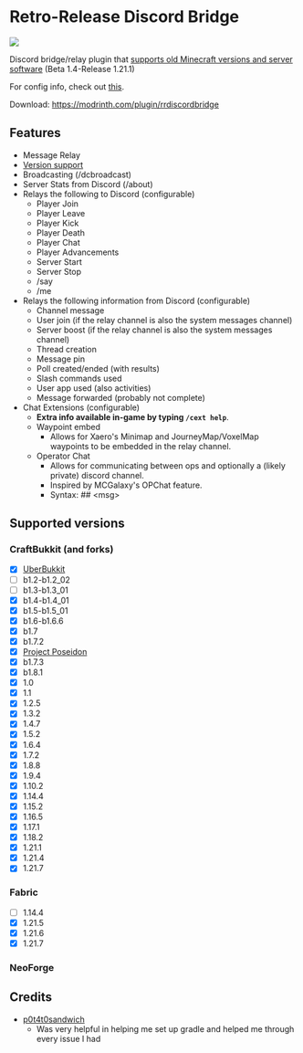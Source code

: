 # Retro-Release Discord Bridge
[![](https://dcbadge.limes.pink/api/server/k2wGKEaCRA)](https://discord.gg/k2wGKEaCRA)   

Discord bridge/relay plugin that [supports old Minecraft versions and server software](#tested-versions) (Beta 1.4-Release 1.21.1)

For config info, check out [this](https://github.com/DexrnZacAttack/RRDiscordBridge/wiki/Config).

Download: https://modrinth.com/plugin/rrdiscordbridge   

## Features
- Message Relay
- [Version support](#tested-versions)
- Broadcasting (/dcbroadcast)
- Server Stats from Discord (/about)
- Relays the following to Discord (configurable)
  - Player Join
  - Player Leave
  - Player Kick
  - Player Death
  - Player Chat
  - Player Advancements
  - Server Start
  - Server Stop
  - /say
  - /me
- Relays the following information from Discord (configurable)
  - Channel message
  - User join (if the relay channel is also the system messages channel)
  - Server boost (if the relay channel is also the system messages channel)
  - Thread creation
  - Message pin
  - Poll created/ended (with results)
  - Slash commands used
  - User app used (also activities)
  - Message forwarded (probably not complete)
- Chat Extensions (configurable)
  - **Extra info available in-game by typing `/cext help`**.
  - Waypoint embed
    - Allows for Xaero's Minimap and JourneyMap/VoxelMap waypoints to be embedded in the relay channel.
  - Operator Chat
    - Allows for communicating between ops and optionally a (likely private) discord channel.
    - Inspired by MCGalaxy's OPChat feature.
    - Syntax: ## \<msg\>

## Supported versions
### CraftBukkit (and forks)
- [X] [UberBukkit](https://github.com/Moresteck/uberbukkit)
- [ ] b1.2-b1.2_02
- [ ] b1.3-b1.3_01
- [X] b1.4-b1.4_01
- [X] b1.5-b1.5_01
- [X] b1.6-b1.6.6
- [X] b1.7
- [X] b1.7.2
- [X] [Project Poseidon](https://github.com/retromcorg/Project-Poseidon)
- [X] b1.7.3 
- [X] b1.8.1
- [X] 1.0   
- [X] 1.1
- [X] 1.2.5
- [X] 1.3.2
- [X] 1.4.7
- [X] 1.5.2
- [X] 1.6.4
- [X] 1.7.2
- [X] 1.8.8
- [X] 1.9.4
- [X] 1.10.2
- [X] 1.14.4
- [X] 1.15.2
- [X] 1.16.5
- [X] 1.17.1
- [X] 1.18.2
- [X] 1.21.1
- [X] 1.21.4
- [X] 1.21.7
### Fabric
- [ ] 1.14.4
- [X] 1.21.5
- [X] 1.21.6
- [X] 1.21.7
### NeoForge

## Credits
- [p0t4t0sandwich](https://github.com/p0t4t0sandwich)
  - Was very helpful in helping me set up gradle and helped me through every issue I had 